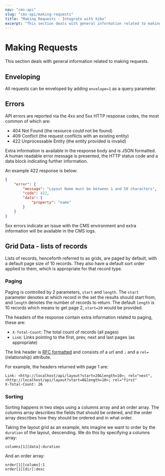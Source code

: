```yaml
---
nav: "cms-api"
slug: "cms-api/making-requests"
title: "Making Requests - Integrate with Xibo"
excerpt: "This section deals with general information related to making requests."
---
```


# Making Requests

This section deals with general information related to making requests.



## Enveloping

All requests can be enveloped by adding `envelope=1` as a query parameter.



## Errors

API errors are reported via the 4xx and 5xx HTTP response codes, the most common of which are:

 - 404 Not Found (the resource could not be found)
 - 409 Conflict (the request conflicts with an existing entity)
 - 422 Unprocessable Entity (the entity provided is invalid)

Extra information is available in the response body and is JSON formatted. A human readable error message is presented, the HTTP status code and a data block indicating further information.

An example 422 response is below:

```json
{
    "error": {
        "message": "Layout Name must be between 1 and 50 characters",
        "code": 422,
        "data": {
            "property": "name"
        }
    }
}
```

5xx errors indicate an issue with the CMS environment and extra information will be available in the CMS logs.



## Grid Data - lists of records

Lists of records, henceforth referred to as grids, are paged by default, with a default page size of 10 records. They also have a default sort order applied to them, which is appropriate for that record type.



### Paging

Paging is controlled by 2 parameters, `start` and `length`. The `start` parameter denotes at which record in the set the results should start from, and `length` denotes the number of records to return. The default `length` is 10 records which means to get page 2, `start=20` would be provided.

The headers of the response contain extra information related to paging, these are:

 - `X-Total-Count`: The total count of records (all pages)
 - `Link`: Links pointing to the first, prev, next and last pages (as appropriate)

The link header is [RFC formatted](http://tools.ietf.org/html/rfc5988) and consists of a url and `;` and a `rel=` 
(relationship) attribute.

For example, the headers returned with page 1 are:

```
Link: <http://localhost/api/layout?start=20&length=10>; rel="next", <http://localhost/api/layout?start=0&length=10>; rel="first"
X-Total-Count: 26
```



### Sorting

Sorting happens in two steps using a columns array and an order array. The columns array describes the fields that 
should be ordered, and the order array describes how they should be ordered and in what order.

Taking the layout grid as an example, lets imagine we want to order by the `duration` of the layout, descending. We do 
this by specifying a columns array:

```
columns[1][data]:duration
```

And an order array:

```
order[1][column]:1
order[1][dir]:desc
```

